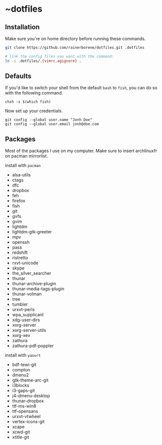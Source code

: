 # ~dotfiles

## Installation

Make sure you're on home directory before running these commands.

```bash
git clone https://github.com/rainerborene/dotfiles.git .dotfiles

# link the config files you want with the command:
ln -s .dotfiles/.{vimrc,agignore} .
```

## Defaults

If you'd like to switch your shell from the default `bash` to `fish`, you can do
so with the following command.

    chsh -s $(which fish)

Now set up your credentials.

    git config --global user.name "Jonh Doe"
    git config --global user.email jonh@doe.com

## Packages

Most of the packages I use on my computer. Make sure to insert archlinuxfr on
pacman mirrorlist.

install with `pacman`

- alsa-utils
- ctags
- dfc
- dropbox
- feh
- firefox
- fish
- git
- gvfs
- gvim
- lightdm
- lightdm-gtk-greeter
- mpv
- openssh
- pass
- redshift
- ristretto
- rxvt-unicode
- skype
- the_silver_searcher
- thunar
- thunar-archive-plugin
- thunar-media-tags-plugin
- thunar-volman
- tree
- tumbler
- urxvt-perls
- wpa_supplicant
- xdg-user-dirs
- xorg-server
- xorg-server-utils
- xorg-xev
- zathura
- zathura-pdf-poppler

install with `yaourt`

- bdf-tewi-git
- compton
- dmenu2
- gtk-theme-arc-git
- i3blocks
- i3-gaps-git
- j4-dmenu-desktop
- thunar-dropbox
- ttf-ms-win8
- ttf-opensans
- urxvt-vtwheel
- vertex-icons-git
- xcape
- xcwd-git
- xtitle-git
